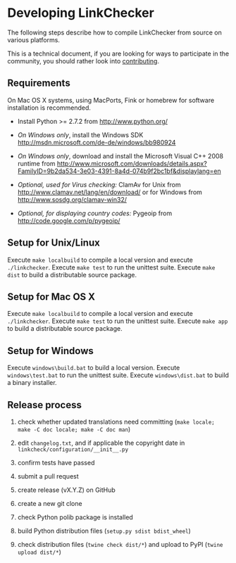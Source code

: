 Developing LinkChecker
======================

The following steps describe how to compile LinkChecker from source
on various platforms.

This is a technical document, if you are looking for ways to
participate in the community, you should rather look into
[contributing](contributing).

Requirements
------------
On Mac OS X systems, using MacPorts, Fink or homebrew for software
installation is recommended.

- Install Python >= 2.7.2 from http://www.python.org/

- *On Windows only*, install the Windows SDK
  http://msdn.microsoft.com/de-de/windows/bb980924

- *On Windows only*, download and install the Microsoft
  Visual C++ 2008 runtime from
  http://www.microsoft.com/downloads/details.aspx?FamilyID=9b2da534-3e03-4391-8a4d-074b9f2bc1bf&displaylang=en

- *Optional, used for Virus checking:*
  ClamAv for Unix from http://www.clamav.net/lang/en/download/
  or for Windows from http://www.sosdg.org/clamav-win32/

- *Optional, for displaying country codes:*
  Pygeoip from http://code.google.com/p/pygeoip/


Setup for Unix/Linux
--------------------
Execute ``make localbuild`` to compile a local version and execute
``./linkchecker``.
Execute ``make test`` to run the unittest suite.
Execute ``make dist`` to build a distributable source package.


Setup for Mac OS X
------------------
Execute ``make localbuild`` to compile a local version and execute
``./linkchecker``.
Execute ``make test`` to run the unittest suite.
Execute ``make app`` to build a distributable source package.


Setup for Windows
-----------------
Execute ``windows\build.bat`` to build a local version.
Execute ``windows\test.bat`` to run the unittest suite.
Execute ``windows\dist.bat`` to build a binary installer.


Release process
---------------

1. check whether updated translations need committing
   (`make locale; make -C doc locale; make -C doc man`)

2. edit `changelog.txt`, and if applicable the
   copyright date in `linkcheck/configuration/__init__.py`

3. confirm tests have passed

4. submit a pull request

5. create release (vX.Y.Z) on GitHub

6. create a new git clone

7. check Python polib package is installed

8. build Python distribution files (`setup.py sdist bdist_wheel`)

9. check distribution files (`twine check dist/*`) and upload to PyPI (`twine upload dist/*`)
